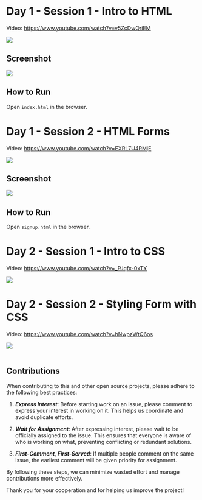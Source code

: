 # Day 1 - Session 1 - Intro to HTML

Video: <https://www.youtube.com/watch?v=v5ZcDwQriEM>

<a href="https://www.youtube.com/watch?v=v5ZcDwQriEM">
  <img src="https://img.youtube.com/vi/v5ZcDwQriEM/0.jpg">
</a>

## Screenshot

![](screenshot.png)

## How to Run

Open `index.html` in the browser.

# Day 1 - Session 2 - HTML Forms

Video: <https://www.youtube.com/watch?v=EXRL7U4RMjE>

<a href="https://www.youtube.com/watch?v=EXRL7U4RMjE">
  <img src="https://img.youtube.com/vi/EXRL7U4RMjE/0.jpg">
</a>

## Screenshot

![](screenshot-signup.png)

## How to Run

Open `signup.html` in the browser.

# Day 2 - Session 1 - Intro to CSS

Video: <https://www.youtube.com/watch?v=_PJqfx-0xTY>

<a href="https://www.youtube.com/watch?v=_PJqfx-0xTY">
  <img src="https://img.youtube.com/vi/_PJqfx-0xTY/0.jpg">
</a>

# Day 2 - Session 2 - Styling Form with CSS

Video: <https://www.youtube.com/watch?v=hNwpzWtQ6os>

<a href="https://www.youtube.com/watch?v=hNwpzWtQ6os">
  <img src="https://img.youtube.com/vi/hNwpzWtQ6os/0.jpg">
</a>

<br>
<br>

## Contributions

When contributing to this and other open source projects, please adhere to the following best practices:

1. ***Express Interest***: Before starting work on an issue, please comment to express your interest in working on it. This helps us coordinate and avoid duplicate efforts.
   
2. ***Wait for Assignment***: After expressing interest, please wait to be officially assigned to the issue. This ensures that everyone is aware of who is working on what, preventing conflicting or redundant solutions.

3. ***First-Comment, First-Served***: If multiple people comment on the same issue, the earliest comment will be given priority for assignment.

By following these steps, we can minimize wasted effort and manage contributions more effectively.

Thank you for your cooperation and for helping us improve the project!
